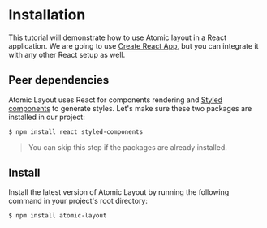 # Installation

This tutorial will demonstrate how to use Atomic layout in a React application. We are going to use [Create React App](https://facebook.github.io/create-react-app/), but you can integrate it with any other React setup as well.

## Peer dependencies

Atomic Layout uses React for components rendering and [Styled components](https://www.styled-components.com/) to generate styles. Let's make sure these two packages are installed in our project:

```bash
$ npm install react styled-components
```

> You can skip this step if the packages are already installed.

## Install

Install the latest version of Atomic Layout by running the following command in your project's root directory:

```bash
$ npm install atomic-layout
```

